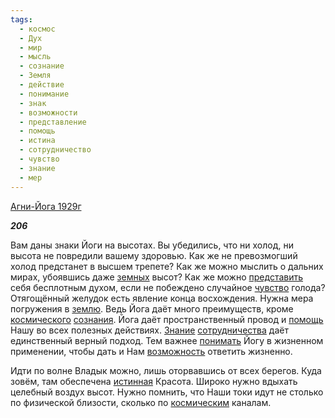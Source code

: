```yaml
---
tags:
  - космос
  - Дух
  - мир
  - мысль
  - сознание
  - Земля
  - действие
  - понимание
  - знак
  - возможности
  - представление
  - помощь
  - истина
  - сотрудничество
  - чувство
  - знание
  - мер
---
```

[Агни-Йога 1929г](https://127.0.0.1:4002/agni/1929)

___206___

Вам даны знаки Йоги на высотах. Вы убедились, что ни холод, ни высота не повредили вашему здоровью. Как же не превозмогший холод предстанет в высшем трепете? Как же можно мыслить о дальних мирах, убоявшись даже [земных](../../../tags/#Земля) высот? Как же можно [представить](../../../tags/#представление) себя бесплотным духом, если не побеждено случайное [чувство](../../../tags/#чувство) голода? Отягощённый желудок есть явление конца восхождения. Нужна мера погружения в [землю](../../../tags/#Земля). Ведь Йога даёт много преимуществ, кроме [космического](../../../tags/#космос) [сознания](../../../tags/#сознание). Йога даёт пространственный провод и [помощь](../../../tags/#помощь) Нашу во всех полезных действиях. [Знание](../../../tags/#знание) [сотрудничества](../../../tags/#сотрудничество) даёт единственный верный подход. Тем важнее [понимать](../../../tags/#понимание) Йогу в жизненном применении, чтобы дать и Нам [возможность](../../../tags/#возможности) ответить жизненно.   

Идти по волне Владык можно, лишь оторвавшись от всех берегов. Куда зовём, там обеспечена [истинная](../../../tags/#истина) Красота. Широко нужно вдыхать целебный воздух высот. Нужно помнить, что Наши токи идут не столько по физической близости, сколько по [космическим](../../../tags/#космос) каналам.